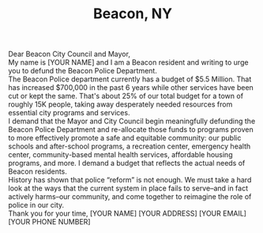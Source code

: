 ---
title: "Beacon, NY"
permalink: "/beacon"
name: "Letter to Mayor and City Council"
city: "Beacon"
state: "NY"
layout: "email"
recipients:
- "tnelson@cityofbeacon.org"
- "arhodes@cityofbeacon.org"
- "jmccredo@cityofbeacon.org"
- "daymarblair@cityofbeacon.org"
- "gmansfield@cityofbeacon.org"
- "agrant@cityofbeacon.org"
- "mayor@cityofbeacon.org"
subject: "[Add Unique Subject Line Here!]"
body: |-
    Dear Beacon City Council and Mayor,

    My name is [YOUR NAME] and I am a Beacon resident and writing to urge you to defund the Beacon Police Department.

    The Beacon Police department currently has a budget of $5.5 Million. That has increased $700,000 in the past 6 years while other services have been cut or kept the same. That's about 25% of our total budget for a town of roughly 15K people, taking away desperately needed resources from essential city programs and services.

    I demand that the Mayor and City Council begin meaningfully defunding the Beacon Police Department and re-allocate those funds to programs proven to more effectively promote a safe and equitable community: our public schools and after-school programs, a recreation center, emergency health center, community-based mental health services, affordable housing programs, and more. I demand a budget that reflects the actual needs of Beacon residents.

    History has shown that police “reform” is not enough. We must take a hard look at the ways that the current system in place fails to serve–and in fact actively harms–our community, and come together to reimagine the role of police in our city.

    Thank you for your time, 
    [YOUR NAME] 
    [YOUR ADDRESS] 
    [YOUR EMAIL] 
    [YOUR PHONE NUMBER]
---